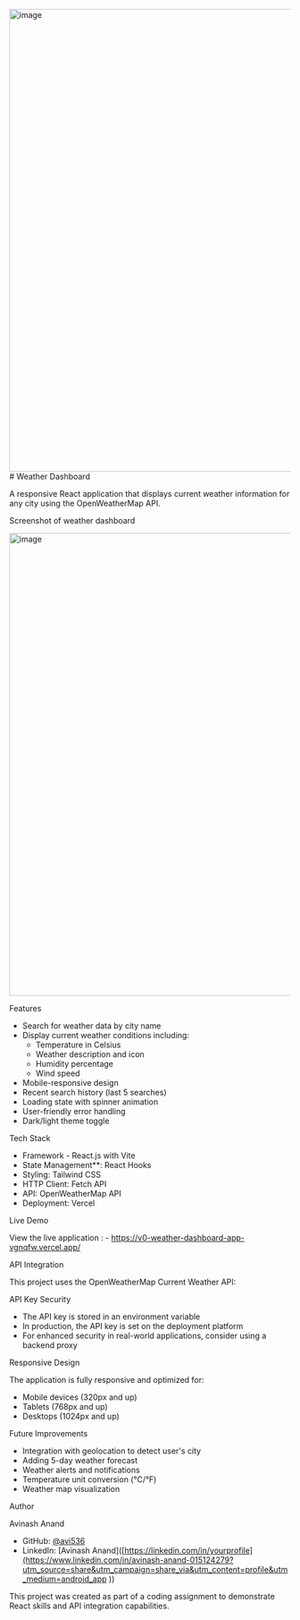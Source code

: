 <img width="827" alt="image" src="https://github.com/user-attachments/assets/c349ce6a-0a77-4c33-aade-a245664ef68c" /># Weather Dashboard

A responsive React application that displays current weather information for any city using the OpenWeatherMap API.

Screenshot of weather dashboard

<img width="827" alt="image" src="https://github.com/user-attachments/assets/65211710-2c7c-4f61-9ec8-daf1d26d07bd" />



Features

- Search for weather data by city name
- Display current weather conditions including:
  - Temperature in Celsius
  - Weather description and icon
  - Humidity percentage
  - Wind speed
- Mobile-responsive design
- Recent search history (last 5 searches)
- Loading state with spinner animation
- User-friendly error handling
- Dark/light theme toggle

Tech Stack

- Framework - React.js with Vite
- State Management**: React Hooks
- Styling: Tailwind CSS
- HTTP Client: Fetch API
- API: OpenWeatherMap API
- Deployment: Vercel

Live Demo

View the live application  : - https://v0-weather-dashboard-app-vgnqfw.vercel.app/


API Integration

This project uses the OpenWeatherMap Current Weather API:

API Key Security

- The API key is stored in an environment variable
- In production, the API key is set on the deployment platform
- For enhanced security in real-world applications, consider using a backend proxy

Responsive Design

The application is fully responsive and optimized for:
- Mobile devices (320px and up)
- Tablets (768px and up)
- Desktops (1024px and up)

Future Improvements

- Integration with geolocation to detect user's city
- Adding 5-day weather forecast
- Weather alerts and notifications
- Temperature unit conversion (°C/°F)
- Weather map visualization



Author

Avinash Anand
- GitHub: [@avi536](https://github.com/avi536)
- LinkedIn: [Avinash Anand]([https://linkedin.com/in/yourprofile](https://www.linkedin.com/in/avinash-anand-015124279?utm_source=share&utm_campaign=share_via&utm_content=profile&utm_medium=android_app ))


This project was created as part of a coding assignment to demonstrate React skills and API integration capabilities.
